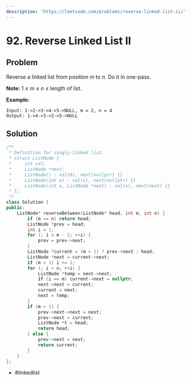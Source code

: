 ```yaml
---
description: 'https://leetcode.com/problems/reverse-linked-list-ii/'
---
```


# 92. Reverse Linked List II

## Problem

Reverse a linked list from position _m_ to _n_. Do it in one-pass.

**Note:** 1 ≤ _m_ ≤ _n_ ≤ length of list.

**Example:**

```text
Input: 1->2->3->4->5->NULL, m = 2, n = 4
Output: 1->4->3->2->5->NULL
```

## Solution

```cpp
/**
 * Definition for singly-linked list.
 * struct ListNode {
 *     int val;
 *     ListNode *next;
 *     ListNode() : val(0), next(nullptr) {}
 *     ListNode(int x) : val(x), next(nullptr) {}
 *     ListNode(int x, ListNode *next) : val(x), next(next) {}
 * };
 */
class Solution {
public:
    ListNode* reverseBetween(ListNode* head, int m, int n) {
        if (m == n) return head;
        ListNode *prev = head;
        int i = 1;
        for (; i < m - 1; ++i) {
            prev = prev->next;
        }
        ListNode *current = (m > 1) ? prev->next : head;
        ListNode *next = current->next;
        if (m > 1) i += 1;
        for (; i < n; ++i) { 
            ListNode *temp = next->next;
            if (i == m) current->next = nullptr;
            next->next = current;
            current = next;
            next = temp;
        }
        if (m > 1) {
            prev->next->next = next;
            prev->next = current;
            ListNode *t = head;
            return head;
        } else {
            prev->next = next;
            return current;
        }        
    }
};
```

* \#linkedlist

